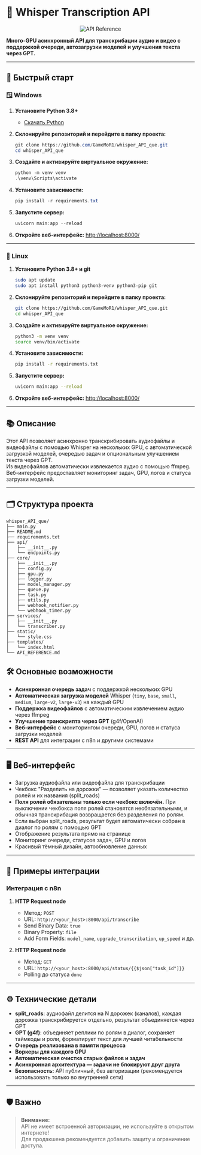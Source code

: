 # 🎤 Whisper Transcription API

<p align="center">
  <a href="./API_REFERENCE.md" style="text-decoration:none;">
    <img src="https://img.shields.io/badge/API%20Reference-%F0%9F%93%96-blue?style=for-the-badge" alt="API Reference"/>
  </a>
</p>

**Много-GPU асинхронный API для транскрибации аудио и видео с поддержкой очереди, автозагрузки моделей и улучшения текста через GPT.**

---


## 🚀 Быстрый старт

### 🪟 Windows

1. **Установите Python 3.8+**
   - [Скачать Python](https://www.python.org/downloads/windows/)

2. **Склонируйте репозиторий и перейдите в папку проекта:**
   ```powershell
   git clone https://github.com/GameMoR1/whisper_API_que.git
   cd whisper_API_que
   ```

3. **Создайте и активируйте виртуальное окружение:**
   ```powershell
   python -m venv venv
   .\venv\Scripts\activate
   ```

4. **Установите зависимости:**
   ```powershell
   pip install -r requirements.txt
   ```

5. **Запустите сервер:**
   ```powershell
   uvicorn main:app --reload
   ```

6. **Откройте веб-интерфейс:**
   [http://localhost:8000/](http://localhost:8000/)

---

### 🐧 Linux

1. **Установите Python 3.8+ и git**
   ```bash
   sudo apt update
   sudo apt install python3 python3-venv python3-pip git
   ```

2. **Склонируйте репозиторий и перейдите в папку проекта:**
   ```bash
   git clone https://github.com/GameMoR1/whisper_API_que.git
   cd whisper_API_que
   ```

3. **Создайте и активируйте виртуальное окружение:**
   ```bash
   python3 -m venv venv
   source venv/bin/activate
   ```

4. **Установите зависимости:**
   ```bash
   pip install -r requirements.txt
   ```

5. **Запустите сервер:**
   ```bash
   uvicorn main:app --reload
   ```

6. **Откройте веб-интерфейс:**
   [http://localhost:8000/](http://localhost:8000/)

---

## 📚 Описание

Этот API позволяет асинхронно транскрибировать аудиофайлы и видеофайлы с помощью Whisper на нескольких GPU, с автоматической загрузкой моделей, очередью задач и опциональным улучшением текста через GPT.  
Из видеофайлов автоматически извлекается аудио с помощью ffmpeg. Веб-интерфейс предоставляет мониторинг задач, GPU, логов и статуса загрузки моделей.

---

## 🗂️ Структура проекта

```text
whisper_API_que/
├── main.py
├── README.md
├── requirements.txt
├── api/
│   ├── __init__.py
│   └── endpoints.py
├── core/
│   ├── __init__.py
│   ├── config.py
│   ├── gpu.py
│   ├── logger.py
│   ├── model_manager.py
│   ├── queue.py
│   ├── task.py
│   ├── utils.py
│   ├── webhook_notifier.py
│   └── webhook_timer.py
├── services/
│   ├── __init__.py
│   └── transcriber.py
├── static/
│   └── style.css
├── templates/
│   └── index.html
└── API_REFERENCE.md
```


## 🛠️ Основные возможности

- **Асинхронная очередь задач** с поддержкой нескольких GPU
- **Автоматическая загрузка моделей** Whisper (`tiny`, `base`, `small`, `medium`, `large-v2`, `large-v3`) на каждый GPU
- **Поддержка видеофайлов** с автоматическим извлечением аудио через ffmpeg
- **Улучшение транскрипта через GPT** (g4f/OpenAI)
- **Веб-интерфейс** с мониторингом очереди, GPU, логов и статуса загрузки моделей
- **REST API** для интеграции с n8n и другими системами


---

## 🖥️ Веб-интерфейс

- Загрузка аудиофайла или видеофайла для транскрибации
- Чекбокс "Разделить на дорожки" — позволяет указать количество ролей и их названия (split_roads)
- **Поля ролей обязательны только если чекбокс включён.** При выключении чекбокса поля ролей становятся необязательными, и обычная транскрибация возвращается без разделения по ролям.
- Если выбран split_roads, результат будет автоматически собран в диалог по ролям с помощью GPT
- Отображение результата прямо на странице
- Мониторинг очереди, статусов задач, GPU и логов
- Красивый тёмный дизайн, автообновление данных

---

## 📝 Примеры интеграции

### Интеграция с n8n

1. **HTTP Request node**  
   - Метод: `POST`
   - URL: `http://<your_host>:8000/api/transcribe`
   - Send Binary Data: `true`
   - Binary Property: `file`
   - Add Form Fields: `model_name`, `upgrade_transcribation`, `up_speed` и др.

2. **HTTP Request node**  
   - Метод: `GET`
   - URL: `http://<your_host>:8000/api/status/{{$json["task_id"]}}`
   - Polling до статуса `done`

---


## ⚙️ Технические детали

- **split_roads**: аудиофайл делится на N дорожек (каналов), каждая дорожка транскрибируется отдельно, результат объединяется через GPT
- **GPT (g4f)**: объединяет реплики по ролям в диалог, сохраняет таймкоды и роли, форматирует текст для лучшей читабельности
- **Очередь реализована в памяти процесса**
- **Воркеры для каждого GPU**
- **Автоматическая очистка старых файлов и задач**
- **Асинхронная архитектура — задачи не блокируют друг друга**
- **Безопасность:** API публичный, без авторизации (рекомендуется использовать только во внутренней сети)

---

## 🛡️ Важно

> **Внимание:**  
> API не имеет встроенной авторизации, не используйте в открытом интернете!  
> Для продакшена рекомендуется добавить защиту и ограничение доступа.
